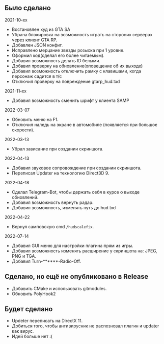 ## Было сделано

2021-10-xx
- Востановлен худ из GTA SA
- Убрана блокировка на возможность играть на стороних серверах через клиент GTA RP.
- Добавлен JSON конфиг.
- Исправлено мерцание звезды розыска при 1 уровне.
- Оформил код(сделал его более читаемым).
- Добавил возможность делать ID белыми.
- Добавил проверку на обновление(оповещение об их выходе)
- Добавил возможность отключить рамку с клавишами, когда персонаж садится в т/с
- Отключил проверку на повреждение gtarp_hud.txd

2021-11-xx
- Добавил возможность сменить шрифт у клиента SAMP

2022-03-07
- Обновить меню на F1.
- Отключил наледь на экране в автомобиле (появляется при большое скорости).

2022-03-13
- Убрал зависание при создании скриншота.

2022-04-13
- Добавил звуковое сопровождение при создании скриншота.
- Переписал Updater на технологию Direct3D 9.

2022-04-18
- Сделал Telegram-Bot, чтобы держать себя в курсе о выходе обновлений.
- Добавил возможность вернуть радар.
- Добавил возможность, изменять путь до hud.txd

2022-04-22
- Вернул самповскую cmd `/hudscalefix`.

2022-07-14
- Добавил GUI меню для настройки плагина прям из игры.
- Добавил возможность изменять расширение у скриншота на: JPEG, PNG и TGA.
- Добавил Turn-******-Radio-Off.

## Сделано, но ещё не опубликовано в Release
- Добавить CMake и использовать gitmodules.
- Обновить PolyHook2

## Будет сделано

- Updeter переписать на DirectX 11.
- Добиться того, чтобы антивирусник не распозновал плагин и updater как вирус.
- Идей больше нет :(
